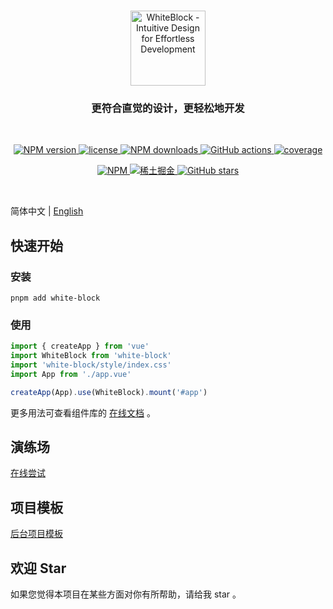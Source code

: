 <p align="center">
  <br>
  <a href="https://github.com/Kythuen/white-block">
    <img src="https://raw.githubusercontent.com/Kythuen/white-block/main/docs/contents/public/logo.png" alt="WhiteBlock - Intuitive Design for Effortless Development" height="120">
  </a>
</p>
<h3 align="center">更符合直觉的设计，更轻松地开发</h3>
<br>

<p align="center">
  <a href="https://www.npmjs.com/package/white-block" target="__blank">
    <img src="https://img.shields.io/npm/v/white-block?color=a1b858" alt="NPM version">
  </a>
  <a href="https://github.com/Kythuen/white-block/blob/main/LICENSE" target="__blank">
    <img src="https://img.shields.io/npm/l/white-block" alt="license">
  </a>
  <a href="https://www.npmjs.com/package/white-block" target="__blank">
    <img src="https://img.shields.io/npm/dm/white-block" alt="NPM downloads">
  </a>
  <a href="https://github.com/Kythuen/white-block/actions/workflows/release.yml" target="__blank">
    <img src="https://img.shields.io/github/actions/workflow/status/Kythuen/white-block/release.yml" alt="GitHub actions">
  </a>
  <a href="https://codecov.io/gh/Kythuen/white-block" target="__blank">
    <img src="https://img.shields.io/codecov/c/github/Kythuen/white-block?flag=core" alt="coverage">
  </a>
</p>
<p align="center">
  <a href="https://www.npmjs.com/~white-block">
    <img src="https://img.shields.io/badge/NPM-CB3837.svg?logo=npm&logoColor=white" alt="NPM">
  </a>
  <a href="https://juejin.cn/user/3526835391969069/posts">
    <img src="https://img.shields.io/badge/稀土掘金-007FFF.svg?logo=juejin&logoColor=white" alt="稀土掘金">
  </a>
  <a href="https://github.com/Kythuen/white-block" target="__blank">
    <img alt="GitHub stars" src="https://img.shields.io/github/stars/Kythuen/white-block?style=social">
  </a>
</p>

<br>

简体中文 | [English](./README.md)


## 快速开始

### 安装

```shell
pnpm add white-block
```

### 使用

```js
import { createApp } from 'vue'
import WhiteBlock from 'white-block'
import 'white-block/style/index.css'
import App from './app.vue'

createApp(App).use(WhiteBlock).mount('#app')
```

更多用法可查看组件库的 [在线文档](https://kythuen.github.io/white-block) 。


## 演练场

[在线尝试](https://kythuen.github.io/white-block-next/playground)


## 项目模板

[后台项目模板](https://github.com/Kythuen/white-block-starter)


## 欢迎 Star

如果您觉得本项目在某些方面对你有所帮助，请给我 star 。
